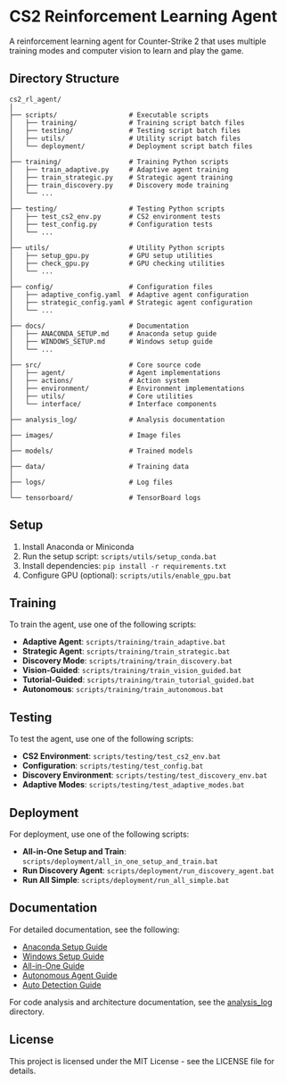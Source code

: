 # CS2 Reinforcement Learning Agent

A reinforcement learning agent for Counter-Strike 2 that uses multiple training modes and computer vision to learn and play the game.

## Directory Structure

```
cs2_rl_agent/
│
├── scripts/                  # Executable scripts
│   ├── training/             # Training script batch files
│   ├── testing/              # Testing script batch files  
│   ├── utils/                # Utility script batch files
│   └── deployment/           # Deployment script batch files
│
├── training/                 # Training Python scripts
│   ├── train_adaptive.py     # Adaptive agent training
│   ├── train_strategic.py    # Strategic agent training
│   ├── train_discovery.py    # Discovery mode training
│   └── ...
│
├── testing/                  # Testing Python scripts
│   ├── test_cs2_env.py       # CS2 environment tests
│   ├── test_config.py        # Configuration tests
│   └── ...
│
├── utils/                    # Utility Python scripts
│   ├── setup_gpu.py          # GPU setup utilities
│   ├── check_gpu.py          # GPU checking utilities
│   └── ...
│
├── config/                   # Configuration files
│   ├── adaptive_config.yaml  # Adaptive agent configuration
│   ├── strategic_config.yaml # Strategic agent configuration
│   └── ...
│
├── docs/                     # Documentation
│   ├── ANACONDA_SETUP.md     # Anaconda setup guide
│   ├── WINDOWS_SETUP.md      # Windows setup guide
│   └── ...
│
├── src/                      # Core source code
│   ├── agent/                # Agent implementations
│   ├── actions/              # Action system
│   ├── environment/          # Environment implementations
│   ├── utils/                # Core utilities
│   └── interface/            # Interface components
│
├── analysis_log/             # Analysis documentation
│
├── images/                   # Image files
│
├── models/                   # Trained models
│
├── data/                     # Training data
│
├── logs/                     # Log files
│
└── tensorboard/              # TensorBoard logs
```

## Setup

1. Install Anaconda or Miniconda
2. Run the setup script: `scripts/utils/setup_conda.bat`
3. Install dependencies: `pip install -r requirements.txt`
4. Configure GPU (optional): `scripts/utils/enable_gpu.bat`

## Training

To train the agent, use one of the following scripts:

- **Adaptive Agent**: `scripts/training/train_adaptive.bat`
- **Strategic Agent**: `scripts/training/train_strategic.bat`
- **Discovery Mode**: `scripts/training/train_discovery.bat`
- **Vision-Guided**: `scripts/training/train_vision_guided.bat`
- **Tutorial-Guided**: `scripts/training/train_tutorial_guided.bat`
- **Autonomous**: `scripts/training/train_autonomous.bat`

## Testing

To test the agent, use one of the following scripts:

- **CS2 Environment**: `scripts/testing/test_cs2_env.bat`
- **Configuration**: `scripts/testing/test_config.bat`
- **Discovery Environment**: `scripts/testing/test_discovery_env.bat`
- **Adaptive Modes**: `scripts/testing/test_adaptive_modes.bat`

## Deployment

For deployment, use one of the following scripts:

- **All-in-One Setup and Train**: `scripts/deployment/all_in_one_setup_and_train.bat`
- **Run Discovery Agent**: `scripts/deployment/run_discovery_agent.bat`
- **Run All Simple**: `scripts/deployment/run_all_simple.bat`

## Documentation

For detailed documentation, see the following:

- [Anaconda Setup Guide](docs/ANACONDA_SETUP.md)
- [Windows Setup Guide](docs/WINDOWS_SETUP.md)
- [All-in-One Guide](docs/ALL_IN_ONE_GUIDE.md)
- [Autonomous Agent Guide](docs/AUTONOMOUS_AGENT.md)
- [Auto Detection Guide](docs/AUTO_DETECTION.md)

For code analysis and architecture documentation, see the [analysis_log](analysis_log/main.md) directory.

## License

This project is licensed under the MIT License - see the LICENSE file for details. 